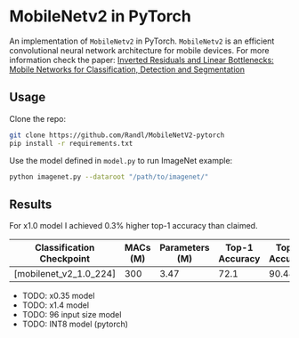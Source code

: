# MobileNetv2 in PyTorch

An implementation of `MobileNetv2` in PyTorch. `MobileNetv2` is an efficient convolutional neural network architecture for mobile devices. For more information check the paper:
[Inverted Residuals and Linear Bottlenecks: Mobile Networks for Classification, Detection and Segmentation](https://arxiv.org/abs/1801.04381) 

## Usage

Clone the repo:
```bash
git clone https://github.com/Randl/MobileNetV2-pytorch
pip install -r requirements.txt
```

Use the model defined in `model.py` to run ImageNet example:
```bash
python imagenet.py --dataroot "/path/to/imagenet/"
```

## Results

For x1.0 model I achieved 0.3% higher top-1 accuracy than claimed.
 
|Classification Checkpoint| MACs (M)   | Parameters (M)| Top-1 Accuracy| Top-5 Accuracy|  Claimed top-1|  Claimed top-5|
|-------------------------|------------|---------------|---------------|---------------|---------------|---------------|
|   [mobilenet_v2_1.0_224]|300         |3.47           |           72.1|          90.48|           71.8|           91.0|

* TODO: x0.35 model
* TODO: x1.4 model
* TODO: 96 input size model
* TODO: INT8 model (pytorch)